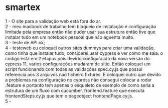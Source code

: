 # smartex

1 - O site para a validação web está fora do ar.<br />
2 - meu macbook de trabalho tem bloqueio de instalação e configuração limitada pela empresa então não puder usar sua estrutura então tive que instalar tudo em um notebook pessoal que não aguenta muito.<br />
3 - teste de API ok;<br />
4 - testeweb eu coloquei outros sites dummys para criar uma validação, como tinha que instalar tudo, considerei usar cypress e ver como me saia. o codigo está em 2 etapas pois devido configuração da nova versão do cypress 11, varios configurações mudaram de sitio. Então coloquei um script funcionando com todas as validações spec.cy.js  que possui referencia aos 3 arquivos nao ficheiro fixtures. E coloquei outro que devido a problemas na configuração no cypress não consegui colocar a rodar .feature e portanto tem apenas o esqueleto de exemplo de como seria a estrutura de um fluxo com cucumber. frontend.feature que executa frontendSteps.cy.js que tem o pageobject frontendPage.cy.js.<br />
5 - 
